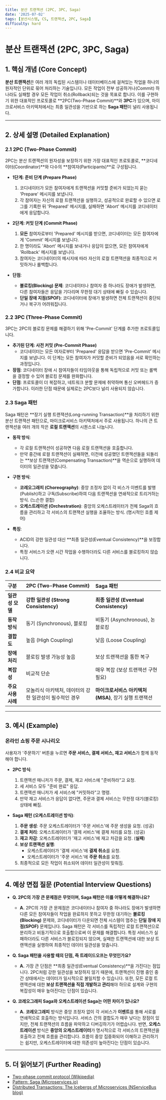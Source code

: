 ```yaml
---
title: 분산 트랜잭션 (2PC, 3PC, Saga)
date: '2025-07-02'
tags: [분산시스템, CS, 트랜잭션, 2PC, Saga]
difficulty: hard
---
```


# 분산 트랜잭션 (2PC, 3PC, Saga)

## 1. 핵심 개념 (Core Concept)

**분산 트랜잭션**은 여러 개의 독립된 시스템이나 데이터베이스에 걸쳐있는 작업을 하나의 원자적인 단위로 묶어 처리하는 기술입니다. 모든 작업이 전부 성공하거나(Commit) 하나라도 실패할 경우 모든 작업이 취소(Rollback)되는 것을 목표로 합니다. 이를 구현하기 위한 대표적인 프로토콜로 \*\*2PC(Two-Phase Commit)\*\*와 **3PC**가 있으며, 마이크로서비스 아키텍처에서는 최종 일관성을 기반으로 하는 **Saga 패턴**이 널리 사용됩니다.

______________________________________________________________________

## 2. 상세 설명 (Detailed Explanation)

### 2.1 2PC (Two-Phase Commit)

2PC는 분산 트랜잭션의 원자성을 보장하기 위한 가장 대표적인 프로토콜로, \*\*코디네이터(Coordinator)\*\*와 다수의 \*\*참여자(Participants)\*\*로 구성됩니다.

- **1단계: 준비 단계 (Prepare Phase)**

  1. 코디네이터가 모든 참여자에게 트랜잭션을 커밋할 준비가 되었는지 묻는 'Prepare' 메시지를 보냅니다.
  1. 각 참여자는 자신의 로컬 트랜잭션을 실행하고, 성공적으로 완료할 수 있으면 로그를 기록한 뒤 'Prepared' 메시지를, 실패하면 'Abort' 메시지를 코디네이터에게 응답합니다.

- **2단계: 커밋 단계 (Commit Phase)**

  1. **모든** 참여자로부터 'Prepared' 메시지를 받으면, 코디네이터는 모든 참여자에게 'Commit' 메시지를 보냅니다.
  1. 한 명이라도 'Abort' 메시지를 보내거나 응답이 없으면, 모든 참여자에게 'Rollback' 메시지를 보냅니다.
  1. 참여자는 코디네이터의 메시지에 따라 자신의 로컬 트랜잭션을 최종적으로 커밋하거나 롤백합니다.

- **단점**:

  - **블로킹(Blocking) 문제**: 코디네이터나 참여자 중 하나라도 장애가 발생하면, 다른 참여자들은 응답을 기다리며 무한정 대기 상태에 빠질 수 있습니다.
  - **단일 장애 지점(SPOF)**: 코디네이터에 장애가 발생하면 전체 트랜잭션이 중단되거나 복구가 어려워집니다.

### 2.2 3PC (Three-Phase Commit)

3PC는 2PC의 블로킹 문제를 해결하기 위해 'Pre-Commit' 단계를 추가한 프로토콜입니다.

- **추가된 단계: 사전 커밋 (Pre-Commit Phase)**
  - 코디네이터는 모든    여자로부터 'Prepared' 응답을 받으면 'Pre-Commit' 메시지를 보냅니다. 이 단계는 모든 참여자가 커밋할 준비가 되었음을 서로 확인하는 과정입니다.
- **장점**: 코디네이터 장애 시 참여자들이 타임아웃을 통해 독립적으로 커밋 또는 롤백을 결정할 수 있어 블로킹 문제를 완화합니다.
- **단점**: 프로토콜이 더 복잡하고, 네트워크 분할 문제에 취약하며 통신 오버헤드가 증가합니다. 이러한 단점 때문에 실제로는 2PC보다 널리 사용되지 않습니다.

### 2.3 Saga 패턴

Saga 패턴은 \*\*장기 실행 트랜잭션(Long-running Transaction)\*\*을 처리하기 위한 분산 트랜잭션 패턴으로, 마이크로서비스 아키텍처에서 주로 사용됩니다. 하나의 큰 트랜잭션을 여러 개의 작은 **로컬 트랜잭션**의 시퀀스로 나눕니다.

- **동작 방식**:

  - 각 로컬 트랜잭션이 성공하면 다음 로컬 트랜잭션을 호출합니다.
  - 만약 중간에 로컬 트랜잭션이 실패하면, 이전에 성공했던 트랜잭션들을 되돌리는 \*\*보상 트랜잭션(Compensating Transaction)\*\*을 역순으로 실행하여 데이터의 일관성을 맞춥니다.

- **구현 방식**:

  - **코레오그래피 (Choreography)**: 중앙 조정자 없이 각   비스가 이벤트를 발행(Publish)하고 구독(Subscribe)하여 다음 트랜잭션을 연쇄적으로 트리거하는 방식. (느슨한 결합)
  - **오케스트레이션 (Orchestration)**: 중앙의 오케스트레이터가 전체 Saga의 흐름을 관리하고 각 서비스의 트랜잭션 실행을 조율하는 방식. (명시적인 흐름 제어)

- **특징**:

  - ACID의 강한 일관성 대신 \*\*최종 일관성(Eventual Consistency)\*\*을 보장합니다.
  - 특정 서비스가 오랜 시간 작업을 수행하더라도 다른 서비스를 블로킹하지 않습니다.

### 2.4 비교 요약

| 구분               | 2PC (Two-Phase Commit)                                  | Saga 패턴                                            |
| :----------------- | :------------------------------------------------------ | :--------------------------------------------------- |
| **일관성 모델**    | **강한 일관성 (Strong Consistency)**                    | **최종 일관성 (Eventual Consistency)**               |
| **동작 방식**      | 동기 (Synchronous), 블로킹                              | 비동기 (Asynchronous), 논블로킹                      |
| **결합도**         | 높음 (High Coupling)                                    | 낮음 (Loose Coupling)                                |
| **장애 처리**      | 블로킹 발생 가능성 높음                                 | 보상 트랜잭션을 통한 복구                            |
| **복잡성**         | 비교적 단순                                             | 매우 복잡 (보상 트랜잭션 구현 필요)                  |
| **주요 사용 사례** | 모놀리식 아키텍처, 데이터의 강한 일관성이 필수적인 경우 | **마이크로서비스 아키텍처(MSA)**, 장기 실행 트랜잭션 |

______________________________________________________________________

## 3. 예시 (Example)

### 온라인 쇼핑 주문 시나리오

사용자가 '주문하기' 버튼을 누르면 **주문 서비스, 결제 서비스, 재고 서비스**가 함께 동작해야 합니다.

- **2PC 방식**:

  1. 트랜잭션 매니저가 주문, 결제, 재고 서비스에 "준비하라"고 요청.
  1. 세 서비스 모두 "준비 완료" 응답.
  1. 트랜잭션 매니저가 세 서비스에 "커밋하라"고 명령.
  1. 만약 재고 서비스가 응답이 없다면, 주문과 결제 서비스는 무한정 대기(블로킹) 상태에 빠짐.

- **Saga 패턴 (오케스트레이션 방식)**:

  1. **주문 생성**: 주문 오케스트레이터가 '주문 서비스'에 주문 생성을 요청. (성공)
  1. **결제 처리**: 오케스트레이터가 '결제 서비스'에 결제 처리를 요청. (성공)
  1. **재고 차감**: 오케스트레이터가 '재고 서비스'에 재고 차감을 요청. (**실패**)
  1. **보상 트랜잭션 실행**:
     - 오케스트레이터가 '결제 서비스'에 **결제 취소**를 요청.
     - 오케스트레이터가 '주문 서비스'에 **주문 취소**를 요청.
  1. 최종적으로 모든 작업이 취소되어 데이터 일관성이 맞춰짐.

______________________________________________________________________

## 4. 예상 면접 질문 (Potential Interview Questions)

- **Q. 2PC의 가장 큰 문제점은 무엇이며, Saga 패턴은 이를 어떻게 해결하나요?**

  - **A.** 2PC의 가장 큰 문제점은 코디네이터나 참여자 중 하나라도 장애가 발생하면 다른 모든 참여자들이 작업을 완료하지 못하고 무한정 대기하는 **블로킹(Blocking)** 문제와, 코디네이터가 다운되면 전체 시스템이 멈추는 **단일 장애 지점(SPOF)** 문제입니다. Saga 패턴은 각 서비스를 독립적인 로컬 트랜잭션으로 분리하고 비동기적으로 호출함으로써 이 문제를 해결합니다. 특정 서비스가 실패하더라도 다른 서비스가 블로킹되지 않으며, 실패한 트랜잭션에 대한 보상 트랜잭션을 실행하여 최종적인 데이터 일관성을 맞춥니다.

- **Q. Saga 패턴을 사용할 때의 단점, 즉 트레이드오프는 무엇인가요?**

  - **A.** 가장 큰 단점은 \*\*최종 일관성(Eventual Consistency)\*\*을 가진다는 점입니다. 2PC처럼 강한 일관성을 보장하지 않기 때문에, 트랜잭션이 진행 중인 중간 상태에서는 데이터가 일시적으로 불일치할 수 있습니다. 또한, 모든 로컬 트랜잭션에 대한 **보상 트랜잭션을 직접 개발하고 관리**해야 하므로 설계와 구현의 복잡성이 매우 높아진다는 단점이 있습니다.

- **Q. 코레오그래피 Saga와 오케스트레이션 Saga는 어떤 차이가 있나요?**

  - **A.** **코레오그래피** 방식은 중앙 조정자 없이 각 서비스가 **이벤트**를 통해 서로를 연쇄적으로 호출하는 방식입니다. 서비스 간의 결합도가 매우 낮다는 장점이 있지만, 전체 트랜잭션의 흐름을 파악하고 디버깅하기가 어렵습니다. 반면, **오케스트레이션** 방식은 **중앙의 오케스트레이터**가 명시적으로 각 서비스의 트랜잭션을 호출하고 전체 흐름을 관리합니다. 흐름이 중앙 집중화되어 이해하고 관리하기는 쉽지만, 오케스트레이터에 대한 의존성이 높아진다는 단점이 있습니다.

______________________________________________________________________

## 5. 더 읽어보기 (Further Reading)

- [Two-phase commit protocol (Wikipedia)](https://en.wikipedia.org/wiki/Two-phase_commit_protocol)
- [Pattern: Saga (Microservices.io)](https://microservices.io/patterns/data/saga.html)
- [Distributed Transactions: The Icebergs of Microservices (NServiceBus blog)](https://particular.net/blog/distributed-transactions-the-icebergs-of-microservices)
